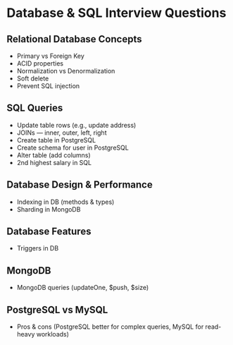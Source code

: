 # Database & SQL Interview Questions

## Relational Database Concepts
- Primary vs Foreign Key
- ACID properties
- Normalization vs Denormalization
- Soft delete
- Prevent SQL injection

## SQL Queries
- Update table rows (e.g., update address)
- JOINs — inner, outer, left, right
- Create table in PostgreSQL
- Create schema for user in PostgreSQL
- Alter table (add columns)
- 2nd highest salary in SQL

## Database Design & Performance
- Indexing in DB (methods & types)
- Sharding in MongoDB

## Database Features
- Triggers in DB

## MongoDB
- MongoDB queries (updateOne, $push, $size)

## PostgreSQL vs MySQL
- Pros & cons (PostgreSQL better for complex queries, MySQL for read-heavy workloads)
